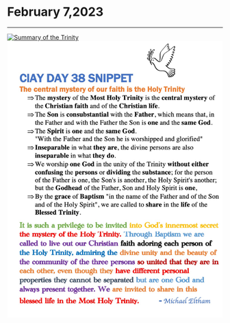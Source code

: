 # February 7,2023
---
[![Summary of the Trinity](https://img.youtube.com/vi/U6etZyhOZZc/maxresdefault.jpg)](https://youtu.be/U6etZyhOZZc "Summary of the Trinity")
![Day 38 Snippet](https://github.com/fernal73/CIAY/blob/main/February/jpgs/Day38Snippet.jpg?raw=true)

